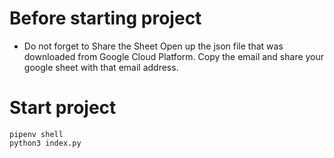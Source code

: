 # Before starting project

- Do not forget to Share the Sheet
  Open up the json file that was downloaded from Google Cloud Platform. Copy the email and share your google sheet with that email address.

# Start project

```
pipenv shell
python3 index.py
```
